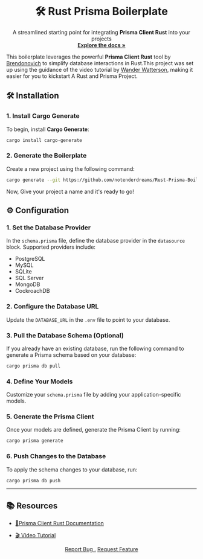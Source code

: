 

<br/>
<div align="center">
<h1 align="center">🛠️ Rust Prisma Boilerplate</h1>
<p align="center">

A streamlined starting point for integrating **Prisma Client Rust** into your projects
<br/>
<a href="https://github.com/ShaanCoding/makeread.me/wiki"><strong>Explore the docs »</strong></a>
<br/>
</p>
</div>





This boilerplate leverages the powerful **Prisma Client Rust** tool by [Brendonovich](https://github.com/Brendonovich/prisma-client-rust) to simplify database interactions in Rust.This project was set up using the guidance of the video tutorial by [Wander Watterson](https://youtu.be/G3PvtKklJX0?si=UJ2iY4xaZZK6INBY), making it easier for you to kickstart A Rust and Prisma Project.


## 🛠️ Installation

### 1. Install Cargo Generate
To begin, install **Cargo Generate**:

```bash
cargo install cargo-generate
```

### 2. Generate the Boilerplate
Create a new project using the following command:

```bash
cargo generate --git https://github.com/notenderdreams/Rust-Prisma-Boilerplate.git
```

Now, Give  your project a name and it's ready to go!



## ⚙️ Configuration

### 1. Set the Database Provider
In the `schema.prisma` file, define the database provider in the `datasource` block. Supported providers include:

- PostgreSQL
- MySQL
- SQLite
- SQL Server
- MongoDB
- CockroachDB

### 2. Configure the Database URL
Update the `DATABASE_URL` in the `.env` file to point to your database.

### 3. Pull the Database Schema (Optional)
If you already have an existing database, run the following command to generate a Prisma schema based on your database:

```bash
cargo prisma db pull
```

### 4. Define Your Models
Customize your `schema.prisma` file by adding your application-specific models.

### 5. Generate the Prisma Client
Once your models are defined, generate the Prisma Client by running:

```bash
cargo prisma generate
```

### 6. Push Changes to the Database
To apply the schema changes to your database, run:

```bash
cargo prisma db push
```

---

## 📚 Resources

- [📑Prisma Client Rust Documentation](https://prisma.brendonovich.dev/)

- [🎬 Video Tutorial](https://youtu.be/G3PvtKklJX0?si=UJ2iY4xaZZK6INBY)



<div align="center">
<a href="https://github.com/notenderdreams/Rust-Prisma-Template/issues/new?labels=bug&amp;template=bug_report.md">Report Bug .</a>
<a href="https://github.com/notenderdreams/Rust-Prisma-Template/issues/new?labels=enhancement&amp;&template=feature_request.md">Request Feature</a>
</div>
